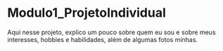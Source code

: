 # Modulo1_ProjetoIndividual
Aqui nesse projeto, explico um pouco sobre quem eu sou e sobre meus interesses, hobbies e habilidades, além de algumas fotos minhas.
